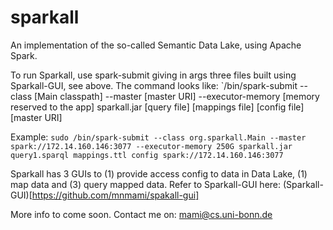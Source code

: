 # sparkall
An implementation of the so-called Semantic Data Lake, using Apache Spark.

To run Sparkall, use spark-submit giving in args three files built using Sparkall-GUI, see above.
The command looks like:
`/bin/spark-submit --class [Main classpath] --master [master URI] --executor-memory [memory reserved to the app] sparkall.jar [query file] [mappings file] [config file] [master URI]

Example:
`sudo /bin/spark-submit --class org.sparkall.Main --master spark://172.14.160.146:3077 --executor-memory 250G sparkall.jar query1.sparql mappings.ttl config spark://172.14.160.146:3077`

Sparkall has 3 GUIs to (1) provide access config to data in Data Lake, (1) map data and (3) query mapped data. Refer to Sparkall-GUI here: (Sparkall-GUI)[https://github.com/mnmami/spakall-gui] 

More info to come soon. Contact me on: mami@cs.uni-bonn.de
